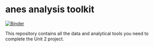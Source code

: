 # anes analysis toolkit

[![Binder](https://mybinder.org/badge_logo.svg)](https://mybinder.org/v2/gh/jbartonthomas/anes_toolkit/master?filepath=anes_2019_analysis.ipynb)


This repository contains all the data and analytical tools you need to complete the Unit 2 project. 
